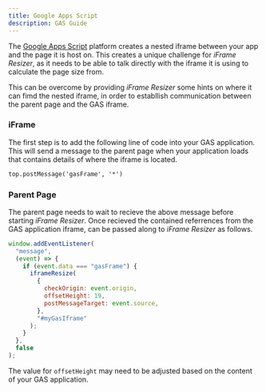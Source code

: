 ```yaml
---
title: Google Apps Script
description: GAS Guide
---
```


The [Google Apps Script](https://www.google.com/script/start/) platform creates a nested iframe between your app and the page it is host on. This creates a unique challenge for _iFrame Resizer_, as it needs to be able to talk directly with the iframe it is using to calculate the page size from.

This can be overcome by providing _iFrame Resizer_ some hints on where it can fimd the nested iframe, in order to establlish communication between the parent page and the GAS iframe.

### iFrame

The first step is to add the following line of code into your GAS application. This will send a message to the parent page when your application loads that contains details of where the iframe is located.

```html
top.postMessage('gasFrame', '*')
```

### Parent Page

The parent page needs to wait to recieve the above message before starting _iFrame Resizer_. Once recieved the contained referrences from the GAS application iframe, can be passed along to _iFrame Resizer_ as follows.

```js
window.addEventListener(
  "message",
  (event) => {
    if (event.data === "gasFrame") {
      iframeResize(
        {
          checkOrigin: event.origin,
          offsetHeight: 19,
          postMessageTarget: event.source,
        },
        "#myGasIframe"
      );
    }
  },
  false
);
```

The value for `offsetHeight` may need to be adjusted based on the content of your GAS application.
